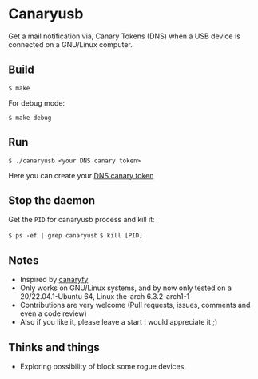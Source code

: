 # Canaryusb 

Get a mail notification via, Canary Tokens (DNS) when a USB device is connected on a GNU/Linux computer.

## Build

`$ make`

For debug mode:

`$ make debug`

## Run

`$ ./canaryusb <your DNS canary token>`

Here you can create your [DNS canary token](https://canarytokens.org/generate)

## Stop the daemon

Get the `PID` for canaryusb process and kill it:

`$ ps -ef | grep canaryusb`
`$ kill [PID]`

## Notes

- Inspired by [canaryfy](https://github.com/thinkst/canaryfy)
- Only works on GNU/Linux systems, and by now only tested on a 20/22.04.1-Ubuntu 64, Linux the-arch 6.3.2-arch1-1
- Contributions are very welcome (Pull requests, issues, comments and even a code review)  
- Also if you like it, please leave a start I would appreciate it ;)

## Thinks and things

- Exploring possibility of block some rogue devices.
